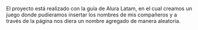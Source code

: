 El proyecto está realizado con la guía de Alura Latam, en el cual creamos un juego donde pudieramos insertar los nombres de mis compañeros y a través de la página nos diera un nombre agregado de manera aleatoria.
